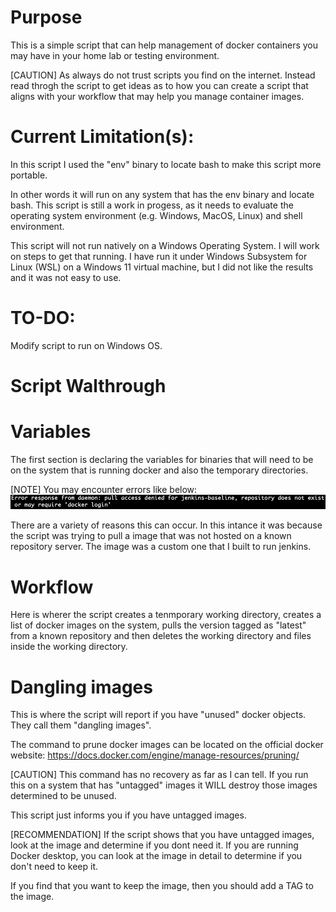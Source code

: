 # Purpose
This is a simple script that can help management of docker containers you may have in your home lab or testing environment.

[CAUTION] As always do not trust scripts you find on the internet. Instead read throgh the script to get ideas as to how you can create a script that aligns with your workflow that may help you manage container images.

# Current Limitation(s):
In this script I used the "env" binary to locate bash to make this script more portable. 

In other words it will run on any system that has the env binary and locate bash. This script is still a work in progess, as it needs to evaluate the operating system environment (e.g. Windows, MacOS, Linux) and shell environment.

This script will not run natively on a Windows Operating System. I will work on steps to get that running. I have run it under Windows Subsystem for Linux (WSL) on a Windows 11 virtual machine, but I did not like the results and it was not easy to use.

# TO-DO:
Modify script to run on Windows OS.

# Script Walthrough

# Variables

The first section is declaring the variables for binaries that will need to be on the system that is running docker and also the temporary directories.

[NOTE] You may encounter errors like below:
![docker pull error](/graphics/script-docker-pull-error.png)

There are a variety of reasons this can occur. In this intance it was because the script was trying to pull a image that was not hosted on a known repository server. The image was a custom one that I built to run jenkins.

# Workflow
Here is wherer the script creates a tenmporary working directory, creates a list of docker images on the system, pulls the version tagged as "latest" from a known repository and then deletes the working directory and files inside the working directory.

# Dangling images
This is where the script will report if you have "unused" docker objects. They call them "dangling images".

The command to prune docker images can be located on the official docker website: https://docs.docker.com/engine/manage-resources/pruning/

[CAUTION] This command has no recovery as far as I can tell. If you run this on a system that has "untagged" images it WILL destroy those images determined to be unused.

This script just informs you if you have untagged images. 

[RECOMMENDATION] If the script shows that you have untagged images, look at the image and determine if you dont need it. If you are running Docker desktop, you can look at the image in detail to determine if you don't need to keep it.

If you find that you want to keep the image, then you should add a TAG to the image.